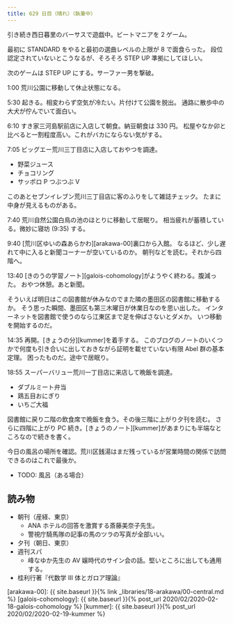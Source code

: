 ```yaml
---
title: 629 日目（晴れ）（執筆中）
---
```


引き続き西日暮里のバーサスで遊戯中。ビートマニアを 2 ゲーム。

最初に STANDARD をやると最初の選曲レベルの上限が 8 で面食らった。
段位認定されていないとこうなるが、そろそろ STEP UP 準拠にしてほしい。

次のゲームは STEP UP にする。サーファー男を撃破。

1:00 荒川公園に移動して休止状態になる。

5:30 起きる。相変わらず空気が冷たい。片付けて公園を脱出。
通路に散歩中の大犬が佇んでいて面白い。

6:10 すき家三河島駅前店に入店して朝食。納豆朝食は 330 円。
松屋やなか卯と比べると一割程度高い。これがバカにならない気がする。

7:05 ビッグエー荒川三丁目店に入店しておやつを調達。

* 野菜ジュース
* チョコリング
* サッポロ P つぶつぶ V

このあとセブンイレブン荒川三丁目店に客のふりをして雑誌チェック。
たまに中身が見えるものがある。

7:40 荒川自然公園白鳥の池のほとりに移動して居眠り。
相当疲れが蓄積している。微妙に寝坊 (9:35) する。

9:40 [荒川区ゆいの森あらかわ][arakawa-00]裏口から入館。
なるほど、少し遅れて中に入ると新聞コーナーが空いているのか。
朝刊などを読む。それから四階へ。

13:40 [きのうの学習ノート][galois-cohomology]がようやく終わる。腹減った。
おやつ休憩。あと新聞。

そういえば明日はこの図書館が休みなのでまた隣の墨田区の図書館に移動するか。
そう思った瞬間、墨田区も第三木曜日が休業日なのを思い出した。
インターネットを図書館で使うのなら江東区まで足を伸ばさないとダメか。
いつ移動を開始するのだ。

14:35 再開。[きょうの分][kummer]を着手する。
このブログのノートのいくつかで何度も引き合いに出しておきながら証明を載せていない有限 Abel 群の基本定理。
困ったものだ。途中で居眠り。

18:55 スーパーバリュー荒川一丁目店に来店して晩飯を調達。

* ダブルミート弁当
* 鶏五目おにぎり
* いちご大福

図書館に戻り二階の飲食席で晩飯を食う。その後三階に上がり夕刊を読む。
さらに四階に上がり PC 続き。[きょうのノート][kummer]があまりにも半端なところなので続きを書く。

今日の風呂の場所を確認。荒川区銭湯はまだ残っているが営業時間の関係で訪問できるのはこれで最後か。

* TODO: 風呂（ある場合）

## 読み物

* 朝刊（産経、東京）
  * ANA ホテルの回答を激賞する斎藤美奈子先生。
  * 警視庁騎馬隊の記事の馬のツラの写真が全部いい。
* 夕刊（朝日、東京）
* 週刊スパ
  * 峰なゆか先生の AV 嬢時代のサイン会の話。堅いところに出しても通用する。
* 桂利行著『代数学 III 体とガロア理論』

[arakawa-00]: {{ site.baseurl }}{% link _libraries/18-arakawa/00-central.md %}
[galois-cohomology]: {{ site.baseurl }}{% post_url 2020/02/2020-02-18-galois-cohomology %}
[kummer]: {{ site.baseurl }}{% post_url 2020/02/2020-02-19-kummer %}
